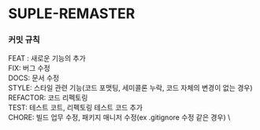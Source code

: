 # SUPLE-REMASTER

### 커밋 규칙
FEAT : 새로운 기능의 추가 \
FIX: 버그 수정 \
DOCS: 문서 수정 \
STYLE: 스타일 관련 기능(코드 포맷팅, 세미콜론 누락, 코드 자체의 변경이 없는 경우) \
REFACTOR: 코드 리펙토링 \
TEST: 테스트 코트, 리펙토링 테스트 코드 추가 \
CHORE: 빌드 업무 수정, 패키지 매니저 수정(ex .gitignore 수정 같은 경우) \